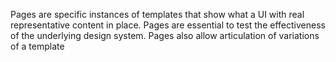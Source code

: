 Pages are specific instances of templates that show what a UI with real representative content in place.
Pages are essential to test the effectiveness of the underlying design system.
Pages also allow articulation of variations of a template